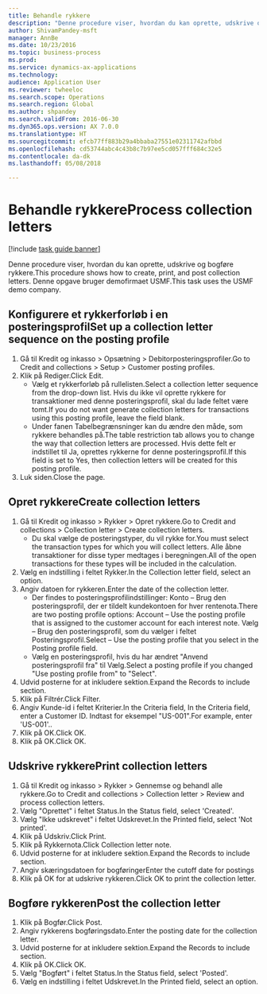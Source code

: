 ```yaml
--- 
title: Behandle rykkere
description: "Denne procedure viser, hvordan du kan oprette, udskrive og bogføre rykkere."
author: ShivamPandey-msft
manager: AnnBe
ms.date: 10/23/2016
ms.topic: business-process
ms.prod: 
ms.service: dynamics-ax-applications
ms.technology: 
audience: Application User
ms.reviewer: twheeloc
ms.search.scope: Operations
ms.search.region: Global
ms.author: shpandey
ms.search.validFrom: 2016-06-30
ms.dyn365.ops.version: AX 7.0.0
ms.translationtype: HT
ms.sourcegitcommit: efcb77ff883b29a4bbaba27551e02311742afbbd
ms.openlocfilehash: cd53744abc4c43b8c7b97ee5cd057fff684c32e5
ms.contentlocale: da-dk
ms.lasthandoff: 05/08/2018

---
```

# <a name="process-collection-letters"></a><span data-ttu-id="71428-103">Behandle rykkere</span><span class="sxs-lookup"><span data-stu-id="71428-103">Process collection letters</span></span>

[!include [task guide banner](../../includes/task-guide-banner.md)]

<span data-ttu-id="71428-104">Denne procedure viser, hvordan du kan oprette, udskrive og bogføre rykkere.</span><span class="sxs-lookup"><span data-stu-id="71428-104">This procedure shows how to create, print, and post collection letters.</span></span> <span data-ttu-id="71428-105">Denne opgave bruger demofirmaet USMF.</span><span class="sxs-lookup"><span data-stu-id="71428-105">This task uses the USMF demo company.</span></span>


## <a name="set-up-a-collection-letter-sequence-on-the-posting-profile"></a><span data-ttu-id="71428-106">Konfigurere et rykkerforløb i en posteringsprofil</span><span class="sxs-lookup"><span data-stu-id="71428-106">Set up a collection letter sequence on the posting profile</span></span>
1. <span data-ttu-id="71428-107">Gå til Kredit og inkasso > Opsætning > Debitorposteringsprofiler.</span><span class="sxs-lookup"><span data-stu-id="71428-107">Go to Credit and collections > Setup > Customer posting profiles.</span></span>
2. <span data-ttu-id="71428-108">Klik på Rediger.</span><span class="sxs-lookup"><span data-stu-id="71428-108">Click Edit.</span></span>
    * <span data-ttu-id="71428-109">Vælg et rykkerforløb på rullelisten.</span><span class="sxs-lookup"><span data-stu-id="71428-109">Select a collection letter sequence from the drop-down list.</span></span> <span data-ttu-id="71428-110">Hvis du ikke vil oprette rykkere for transaktioner med denne posteringsprofil, skal du lade feltet være tomt.</span><span class="sxs-lookup"><span data-stu-id="71428-110">If you do not want generate collection letters for transactions using this posting profile, leave the field blank.</span></span>  
    * <span data-ttu-id="71428-111">Under fanen Tabelbegrænsninger kan du ændre den måde, som rykkere behandles på.</span><span class="sxs-lookup"><span data-stu-id="71428-111">The table restriction tab allows you to change the way that collection letters are processed.</span></span> <span data-ttu-id="71428-112">Hvis dette felt er indstillet til Ja, oprettes rykkerne for denne posteringsprofil.</span><span class="sxs-lookup"><span data-stu-id="71428-112">If this field is set to Yes, then collection letters will be created for this posting profile.</span></span>  
3. <span data-ttu-id="71428-113">Luk siden.</span><span class="sxs-lookup"><span data-stu-id="71428-113">Close the page.</span></span>

## <a name="create-collection-letters"></a><span data-ttu-id="71428-114">Opret rykkere</span><span class="sxs-lookup"><span data-stu-id="71428-114">Create collection letters</span></span>
1. <span data-ttu-id="71428-115">Gå til Kredit og inkasso > Rykker > Opret rykkere.</span><span class="sxs-lookup"><span data-stu-id="71428-115">Go to Credit and collections > Collection letter > Create collection letters.</span></span>
    * <span data-ttu-id="71428-116">Du skal vælge de posteringstyper, du vil rykke for.</span><span class="sxs-lookup"><span data-stu-id="71428-116">You must select the transaction types for which you will collect letters.</span></span> <span data-ttu-id="71428-117">Alle åbne transaktioner for disse typer medtages i beregningen.</span><span class="sxs-lookup"><span data-stu-id="71428-117">All of the open transactions for these types will be included in the calculation.</span></span>  
2. <span data-ttu-id="71428-118">Vælg en indstilling i feltet Rykker.</span><span class="sxs-lookup"><span data-stu-id="71428-118">In the Collection letter field, select an option.</span></span>
3. <span data-ttu-id="71428-119">Angiv datoen for rykkeren.</span><span class="sxs-lookup"><span data-stu-id="71428-119">Enter the date of the collection letter.</span></span>
    * <span data-ttu-id="71428-120">Der findes to posteringsprofilindstillinger: Konto – Brug den posteringsprofil, der er tildelt kundekontoen for hver rentenota.</span><span class="sxs-lookup"><span data-stu-id="71428-120">There are two posting profile options:   Account – Use the posting profile that is assigned to the customer account for each interest note.</span></span>   <span data-ttu-id="71428-121">Vælg – Brug den posteringsprofil, som du vælger i feltet Posteringsprofil.</span><span class="sxs-lookup"><span data-stu-id="71428-121">Select – Use the posting profile that you select in the Posting profile field.</span></span>  
    * <span data-ttu-id="71428-122">Vælg en posteringsprofil, hvis du har ændret "Anvend posteringsprofil fra" til Vælg.</span><span class="sxs-lookup"><span data-stu-id="71428-122">Select a posting profile if you changed "Use posting profile from" to "Select".</span></span>  
4. <span data-ttu-id="71428-123">Udvid posterne for at inkludere sektion.</span><span class="sxs-lookup"><span data-stu-id="71428-123">Expand the Records to include section.</span></span>
5. <span data-ttu-id="71428-124">Klik på Filtrér.</span><span class="sxs-lookup"><span data-stu-id="71428-124">Click Filter.</span></span>
6. <span data-ttu-id="71428-125">Angiv Kunde-id i feltet Kriterier.</span><span class="sxs-lookup"><span data-stu-id="71428-125">In the Criteria field, In the Criteria field, enter a Customer ID.</span></span> <span data-ttu-id="71428-126">Indtast for eksempel "US-001".</span><span class="sxs-lookup"><span data-stu-id="71428-126">For example, enter 'US-001'..</span></span>
7. <span data-ttu-id="71428-127">Klik på OK.</span><span class="sxs-lookup"><span data-stu-id="71428-127">Click OK.</span></span>
8. <span data-ttu-id="71428-128">Klik på OK.</span><span class="sxs-lookup"><span data-stu-id="71428-128">Click OK.</span></span>

## <a name="print-collection-letters"></a><span data-ttu-id="71428-129">Udskrive rykkere</span><span class="sxs-lookup"><span data-stu-id="71428-129">Print collection letters</span></span>
1. <span data-ttu-id="71428-130">Gå til Kredit og inkasso > Rykker > Gennemse og behandl alle rykkere.</span><span class="sxs-lookup"><span data-stu-id="71428-130">Go to Credit and collections > Collection letter > Review and process collection letters.</span></span>
2. <span data-ttu-id="71428-131">Vælg "Oprettet" i feltet Status.</span><span class="sxs-lookup"><span data-stu-id="71428-131">In the Status field, select 'Created'.</span></span>
3. <span data-ttu-id="71428-132">Vælg "Ikke udskrevet" i feltet Udskrevet.</span><span class="sxs-lookup"><span data-stu-id="71428-132">In the Printed field, select 'Not printed'.</span></span>
4. <span data-ttu-id="71428-133">Klik på Udskriv.</span><span class="sxs-lookup"><span data-stu-id="71428-133">Click Print.</span></span>
5. <span data-ttu-id="71428-134">Klik på Rykkernota.</span><span class="sxs-lookup"><span data-stu-id="71428-134">Click Collection letter note.</span></span>
6. <span data-ttu-id="71428-135">Udvid posterne for at inkludere sektion.</span><span class="sxs-lookup"><span data-stu-id="71428-135">Expand the Records to include section.</span></span>
7. <span data-ttu-id="71428-136">Angiv skæringsdatoen for bogføringer</span><span class="sxs-lookup"><span data-stu-id="71428-136">Enter the cutoff date for postings</span></span>
8. <span data-ttu-id="71428-137">Klik på OK for at udskrive rykkeren.</span><span class="sxs-lookup"><span data-stu-id="71428-137">Click OK to print the collection letter.</span></span>

## <a name="post-the-collection-letter"></a><span data-ttu-id="71428-138">Bogføre rykkeren</span><span class="sxs-lookup"><span data-stu-id="71428-138">Post the collection letter</span></span>
1. <span data-ttu-id="71428-139">Klik på Bogfør.</span><span class="sxs-lookup"><span data-stu-id="71428-139">Click Post.</span></span>
2. <span data-ttu-id="71428-140">Angiv rykkerens bogføringsdato.</span><span class="sxs-lookup"><span data-stu-id="71428-140">Enter the posting date for the collection letter.</span></span>
3. <span data-ttu-id="71428-141">Udvid posterne for at inkludere sektion.</span><span class="sxs-lookup"><span data-stu-id="71428-141">Expand the Records to include section.</span></span>
4. <span data-ttu-id="71428-142">Klik på OK.</span><span class="sxs-lookup"><span data-stu-id="71428-142">Click OK.</span></span>
5. <span data-ttu-id="71428-143">Vælg "Bogført" i feltet Status.</span><span class="sxs-lookup"><span data-stu-id="71428-143">In the Status field, select 'Posted'.</span></span>
6. <span data-ttu-id="71428-144">Vælg en indstilling i feltet Udskrevet.</span><span class="sxs-lookup"><span data-stu-id="71428-144">In the Printed field, select an option.</span></span>


